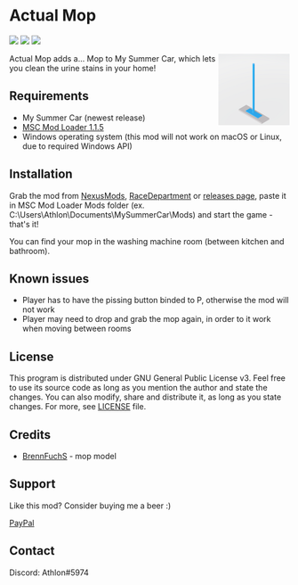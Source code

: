 # Actual Mop

[![](https://img.shields.io/github/downloads/Athlon007/ActualMop/total?style=for-the-badge)](https://github.com/Athlon007/MOP/releases)
[![](https://img.shields.io/github/v/release/Athlon007/ActualMop?include_prereleases&label=Development&style=for-the-badge)](https://github.com/Athlon007/MOP/releases)
[![](https://img.shields.io/github/license/Athlon007/ActualMop?style=for-the-badge)](LICENSE.md)

<img align="right" src="Media/images/icon_small.png" alt="icon" width=128 />

Actual Mop adds a... Mop to My Summer Car, which lets you clean the urine stains in your home!

## Requirements

- My Summer Car (newest release)
- [MSC Mod Loader 1.1.5](https://www.racedepartment.com/downloads/msc-mod-loader.15339/)
- Windows operating system (this mod will not work on macOS or Linux, due to required Windows API)

## Installation

Grab the mod from [NexusMods](https://www.nexusmods.com/mysummercar/mods/163), [RaceDepartment](https://www.racedepartment.com/downloads/actual-mop.30820/) or [releases page](https://github.com/Athlon007/MOP/releases), paste it in MSC Mod Loader Mods folder (ex. C:\Users\Athlon\Documents\MySummerCar\Mods) and start the game - that's it!

You can find your mop in the washing machine room (between kitchen and bathroom).

## Known issues

* Player has to have the pissing button binded to P, otherwise the mod will not work
* Player may need to drop and grab the mop again, in order to it work when moving between rooms

## License

This program is distributed under GNU General Public License v3. Feel free to use its source code as long as you mention the author and state the changes. You can also modify, share and distribute it, as long as you state changes. For more, see [LICENSE](LICENSE.md) file.

## Credits

- [BrennFuchS](https://www.racedepartment.com/downloads/authors/brennfuchs-yt.257537/) - mop model

## Support

Like this mod? Consider buying me a beer :)

[PayPal](https://www.paypal.me/figurakonrad)

## Contact

Discord: Athlon#5974
